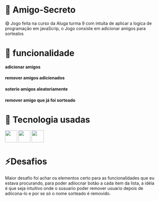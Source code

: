 # 🔭 Amigo-Secreto
😄 Jogo feita na curso da Aluga turma 9 com intuita de aplicar a logica de programação em javaScrip,  o Jogo consiste em adicionar amigos para sortealos
# 💬 funcionalidade
#### adicionar amigos
#### remover amigos adicionados
#### soterio amigos aleatoriamente
#### remover amigo que já foi sorteado
# 🌱 Tecnologia usadas
<img src="https://cdn.jsdelivr.net/gh/devicons/devicon@latest/icons/html5/html5-original.svg" width="40" height="40" /> <img src="https://cdn.jsdelivr.net/gh/devicons/devicon@latest/icons/css3/css3-original.svg"  width="40" height="40"/> <img src="https://cdn.jsdelivr.net/gh/devicons/devicon@latest/icons/javascript/javascript-original.svg" width="40" height="40" /> <img/> 

# ⚡Desafios
Maior desafio foi achar os elementos certo para as funcionalidades que eu estava procurando, para poder adiiocnar botão a cada item da lista, a idéia é que seja intuitivo onde o susuario poder remover usuario depois de adiicona-lo e por se só o nome sorteado é removido.
